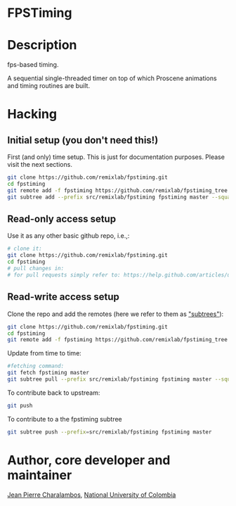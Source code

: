 FPSTiming
=========

# Description

fps-based timing.

A sequential single-threaded timer on top of which Proscene animations 
and timing routines are built.

# Hacking

## Initial setup (you don't need this!)

First (and only) time setup. This is just for documentation purposes. Please visit the next sections.

```sh
git clone https://github.com/remixlab/fpstiming.git
cd fpstiming
git remote add -f fpstiming https://github.com/remixlab/fpstiming_tree.git
git subtree add --prefix src/remixlab/fpstiming fpstiming master --squash
```

## Read-only access setup

Use it as any other basic github repo, i.e.,:

```sh
# clone it:
git clone https://github.com/remixlab/fpstiming.git
cd fpstiming
# pull changes in:
# for pull requests simply refer to: https://help.github.com/articles/using-pull-requests
```

## Read-write access setup

Clone the repo and add the remotes (here we refer to them as ["subtrees"](http://blogs.atlassian.com/2013/05/alternatives-to-git-submodule-git-subtree/)):

```sh
git clone https://github.com/remixlab/fpstiming.git
cd fpstiming
git remote add -f fpstiming https://github.com/remixlab/fpstiming_tree.git
```

Update from time to time:

```sh
#fetching command:
git fetch fpstiming master
git subtree pull --prefix src/remixlab/fpstiming fpstiming master --squash
```

To contribute back to upstream:

```sh
git push
```

To contribute to a the fpstiming subtree

```sh
git subtree push --prefix=src/remixlab/fpstiming fpstiming master
```

# Author, core developer and maintainer

[Jean Pierre Charalambos](http://disi.unal.edu.co/profesores/pierre/), [National University of Colombia](http://www.unal.edu.co)